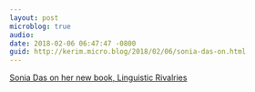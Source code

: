 ```yaml
---
layout: post
microblog: true
audio: 
date: 2018-02-06 06:47:47 -0800
guid: http://kerim.micro.blog/2018/02/06/sonia-das-on.html
---
```

[Sonia Das on her new book, Linguistic Rivalries](https://campanthropology.org/2018/02/05/sonia-das-linguistic-rivalries/)
